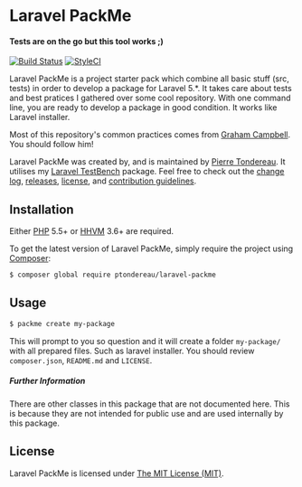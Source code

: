 Laravel PackMe
=================

#### Tests are on the go but this tool works ;)

[![Build Status](https://travis-ci.org/ptondereau/laravel-packme.svg?branch=master)](https://travis-ci.org/ptondereau/laravel-packme)
[![StyleCI](https://styleci.io/repos/61112074/shield)](https://styleci.io/repos/61112074)

Laravel PackMe is a project starter pack which combine all basic stuff (src, tests) in order to develop a package for Laravel 5.*. It takes care about tests and best pratices I gathered over some cool repository. With one command line, you are ready to develop a package in good condition. It works like Laravel installer.

Most of this repository's common practices comes from [Graham Campbell](https://github.com/GrahamCampbell). You should follow him!


Laravel PackMe was created by, and is maintained by [Pierre Tondereau](https://github.com/ptondereau). It utilises my [Laravel TestBench](https://github.com/GrahamCampbell/Laravel-TestBench) package. Feel free to check out the [change log](CHANGELOG.md), [releases](https://github.com/ptondereau/laravel-packme/releases), [license](LICENSE), and [contribution guidelines](CONTRIBUTING.md).

## Installation

Either [PHP](https://php.net) 5.5+ or [HHVM](http://hhvm.com) 3.6+ are required.

To get the latest version of Laravel PackMe, simply require the project using [Composer](https://getcomposer.org):

```bash
$ composer global require ptondereau/laravel-packme
```

## Usage

```bash
$ packme create my-package
```

This will prompt to you so question and it will create a folder `my-package/` with all prepared files. Such as laravel installer. You should review `composer.json`, `README.md` and `LICENSE`.

##### Further Information

There are other classes in this package that are not documented here. This is because they are not intended for public use and are used internally by this package.

## License

Laravel PackMe is licensed under [The MIT License (MIT)](LICENSE).
